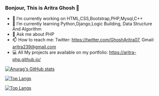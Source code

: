 ### Bonjour, This is Aritra Ghosh  👋

- 🔭 I’m currently working on HTML,CSS,Bootstrap,PHP,Mysql,C++
- 🌱 I’m currently learning Python,Django,Logic Building, Data Structure And Algorithm
- 💬 Ask me about PHP
- 📫 How to reach me: Twitter: https://twitter.com/GhoshAritra07, Gmail: aritra239@gmail.com
- 💻 All My projects are available on my portfolio: https://aritra-php.github.io/

[![Anurag's GitHub stats](https://github-readme-stats.vercel.app/api?username=Aritra-php&show_icons=true&theme=radical)](https://github.com/anuraghazra/github-readme-stats)

[![Top Langs](https://github-readme-stats.vercel.app/api/top-langs/?username=Aritra-php&theme=radical)](https://github.com/anuraghazra/github-readme-stats)

[![Top Langs](https://github-readme-stats.vercel.app/api/top-langs/?username=Aritra-php&layout=compact&theme=radical)](https://github.com/anuraghazra/github-readme-stats)

